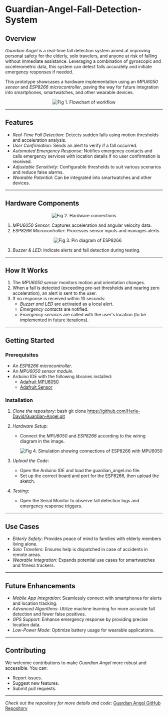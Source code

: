# Guardian-Angel-Fall-Detection-System
## Overview
*Guardian Angel* is a real-time fall detection system aimed at improving personal safety for the elderly, solo travelers, and anyone at risk of falling without immediate assistance. Leveraging a combination of gyroscopic and accelerometric data, this system can detect falls accurately and initiate emergency responses if needed.

This prototype showcases a hardware implementation using an *MPU6050 sensor* and *ESP8266 microcontroller*, paving the way for future integration into smartphones, smartwatches, and other wearable devices.
<p align="center">
  <img src="https://github.com/user-attachments/assets/2a48f8b7-6e63-4496-a02e-8f08e155ddf1" alt="Fig 1. Flowchart of workflow" />
</p>

---

## Features
- *Real-Time Fall Detection*: Detects sudden falls using motion thresholds and acceleration analysis.
- *User Confirmation*: Sends an alert to verify if a fall occurred.
- *Automated Emergency Response*: Notifies emergency contacts and calls emergency services with location details if no user confirmation is received.
- *Adjustable Sensitivity*: Configurable thresholds to suit various scenarios and reduce false alarms.
- *Wearable Potential*: Can be integrated into smartwatches and other devices.

---

## Hardware Components
<p align="center">
  <img src="https://github.com/user-attachments/assets/0fbfd0ab-2065-4f45-91f0-fe1697bc022f" alt="Fig 2. Hardware connections" />
</p>

1. *MPU6050 Sensor*: Captures acceleration and angular velocity data.
2. *ESP8266 Microcontroller*: Processes sensor inputs and manages alerts.
    <p align="center">
      <img src="https://github.com/user-attachments/assets/43b4975c-53a3-4647-9de0-d2b1674cacfc" alt="Fig 3. Pin diagram of ESP8266" />
    </p>
4. *Buzzer & LED*: Indicate alerts and fall detection during testing.

---

## How It Works
1. The *MPU6050 sensor* monitors motion and orientation changes.
2. When a fall is detected (exceeding pre-set thresholds and nearing zero acceleration), an alert is sent to the user.
3. If no response is received within 10 seconds:
   - *Buzzer and LED* are activated as a local alert.
   - *Emergency contacts* are notified.
   - *Emergency services* are called with the user's location (to be implemented in future iterations).

---

## Getting Started

### Prerequisites
- An *ESP8266 microcontroller*.
- An *MPU6050 sensor module*.
- Arduino IDE with the following libraries installed:
  - [Adafruit MPU6050](https://github.com/adafruit/Adafruit_MPU6050)
  - [Adafruit Sensor](https://github.com/adafruit/Adafruit_Sensor)

### Installation
1. *Clone the repository*:
   bash
   git clone https://github.com/Herie-David/Guardian-Angel.git
   
2. *Hardware Setup*:
   - Connect the *MPU6050* and *ESP8266* according to the wiring diagram in the image.

     <p align="center">
      <img src="https://github.com/user-attachments/assets/f28f1f37-8d50-4ee5-80f2-b99b418cc557" alt="Fig 4. Simulation showing connections of ESP8266 with MPU6050" />
     </p>

3. *Upload the Code*:
   - Open the Arduino IDE and load the guardian_angel.ino file.
   - Set up the correct board and port for the ESP8266, then upload the sketch.
4. *Testing*:
   - Open the Serial Monitor to observe fall detection logs and emergency response triggers.

---

## Use Cases
- *Elderly Safety*: Provides peace of mind to families with elderly members living alone.
- *Solo Travelers*: Ensures help is dispatched in case of accidents in remote areas.
- *Wearable Integration*: Expands potential use cases for smartwatches and fitness trackers.

---

## Future Enhancements
- *Mobile App Integration*: Seamlessly connect with smartphones for alerts and location tracking.
- *Advanced Algorithms*: Utilize machine learning for more accurate fall detection and fewer false positives.
- *GPS Support*: Enhance emergency response by providing precise location data.
- *Low-Power Mode*: Optimize battery usage for wearable applications.

---

## Contributing
We welcome contributions to make *Guardian Angel* more robust and accessible. You can:
- Report issues.
- Suggest new features.
- Submit pull requests.

---
*Check out the repository for more details and code*: [Guardian Angel GitHub Repository](https://github.com/Herie-David/Guardian-Angel)
